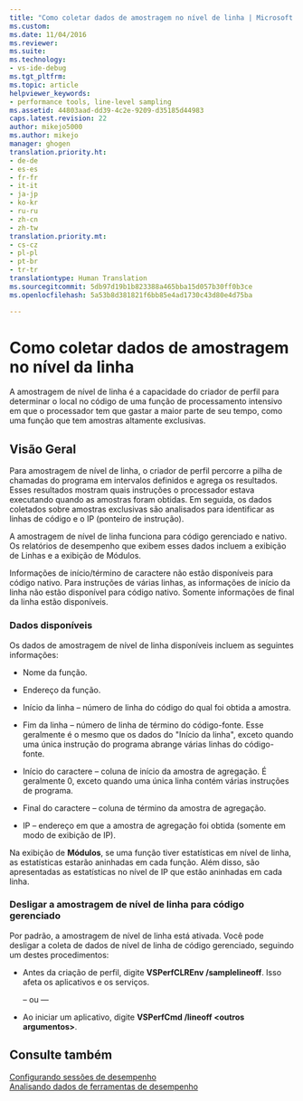 ```yaml
---
title: "Como coletar dados de amostragem no nível de linha | Microsoft Docs"
ms.custom: 
ms.date: 11/04/2016
ms.reviewer: 
ms.suite: 
ms.technology:
- vs-ide-debug
ms.tgt_pltfrm: 
ms.topic: article
helpviewer_keywords:
- performance tools, line-level sampling
ms.assetid: 44803aad-dd39-4c2e-9209-d35185d44983
caps.latest.revision: 22
author: mikejo5000
ms.author: mikejo
manager: ghogen
translation.priority.ht:
- de-de
- es-es
- fr-fr
- it-it
- ja-jp
- ko-kr
- ru-ru
- zh-cn
- zh-tw
translation.priority.mt:
- cs-cz
- pl-pl
- pt-br
- tr-tr
translationtype: Human Translation
ms.sourcegitcommit: 5db97d19b1b823388a465bba15d057b30ff0b3ce
ms.openlocfilehash: 5a53b8d381821f6bb85e4ad1730c43d80e4d75ba

---
```

# <a name="how-to-collect-line-level-sampling-data"></a>Como coletar dados de amostragem no nível da linha
A amostragem de nível de linha é a capacidade do criador de perfil para determinar o local no código de uma função de processamento intensivo em que o processador tem que gastar a maior parte de seu tempo, como uma função que tem amostras altamente exclusivas.  
  
## <a name="overview"></a>Visão Geral  
 Para amostragem de nível de linha, o criador de perfil percorre a pilha de chamadas do programa em intervalos definidos e agrega os resultados. Esses resultados mostram quais instruções o processador estava executando quando as amostras foram obtidas. Em seguida, os dados coletados sobre amostras exclusivas são analisados para identificar as linhas de código e o IP (ponteiro de instrução).  
  
 A amostragem de nível de linha funciona para código gerenciado e nativo. Os relatórios de desempenho que exibem esses dados incluem a exibição de Linhas e a exibição de Módulos.  
  
 Informações de início/término de caractere não estão disponíveis para código nativo. Para instruções de várias linhas, as informações de início da linha não estão disponível para código nativo. Somente informações de final da linha estão disponíveis.  
  
### <a name="available-data"></a>Dados disponíveis  
 Os dados de amostragem de nível de linha disponíveis incluem as seguintes informações:  
  
-   Nome da função.  
  
-   Endereço da função.  
  
-   Início da linha – número de linha do código do qual foi obtida a amostra.  
  
-   Fim da linha – número de linha de término do código-fonte. Esse geralmente é o mesmo que os dados do "Início da linha", exceto quando uma única instrução do programa abrange várias linhas do código-fonte.  
  
-   Início do caractere – coluna de início da amostra de agregação. É geralmente 0, exceto quando uma única linha contém várias instruções de programa.  
  
-   Final do caractere – coluna de término da amostra de agregação.  
  
-   IP – endereço em que a amostra de agregação foi obtida (somente em modo de exibição de IP).  
  
 Na exibição de **Módulos**, se uma função tiver estatísticas em nível de linha, as estatísticas estarão aninhadas em cada função. Além disso, são apresentadas as estatísticas no nível de IP que estão aninhadas em cada linha.  
  
### <a name="turn-off-line-level-sampling-for-managed-code"></a>Desligar a amostragem de nível de linha para código gerenciado  
 Por padrão, a amostragem de nível de linha está ativada. Você pode desligar a coleta de dados de nível de linha de código gerenciado, seguindo um destes procedimentos:  
  
-   Antes da criação de perfil, digite **VSPerfCLREnv /samplelineoff**. Isso afeta os aplicativos e os serviços.  
  
     – ou —  
  
-   Ao iniciar um aplicativo, digite **VSPerfCmd /lineoff \<outros argumentos>**.  
  
## <a name="see-also"></a>Consulte também  
 [Configurando sessões de desempenho](../profiling/configuring-performance-sessions.md)   
 [Analisando dados de ferramentas de desempenho](../profiling/analyzing-performance-tools-data.md)


<!--HONumber=Feb17_HO4-->


